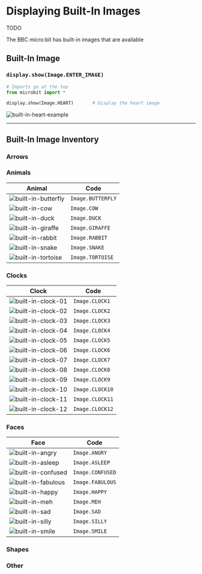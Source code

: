 # Displaying Built-In Images

TODO

The BBC micro:bit has built-in images that are available

## Built-In Image

### `display.show(Image.ENTER_IMAGE)`

```python
# Imports go at the top
from microbit import *

display.show(Image.HEART)       # Display the heart image

```

![built-in-heart-example](assets/built-in-heart-example.png)

---

## Built-In Image Inventory

### Arrows



### Animals

| Animal                                               | Code              |
| ---------------------------------------------------- | ----------------- |
| ![built-in-butterfly](assets/built-in-butterfly.png) | `Image.BUTTERFLY` |
| ![built-in-cow](assets/built-in-cow.png)             | `Image.COW`       |
| ![built-in-duck](assets/built-in-duck.png)           | `Image.DUCK`      |
| ![built-in-giraffe](assets/built-in-giraffe.png)     | `Image.GIRAFFE`   |
| ![built-in-rabbit](assets/built-in-rabbit.png)       | `Image.RABBIT`    |
| ![built-in-snake](assets/built-in-snake.png)         | `Image.SNAKE`     |
| ![built-in-tortoise](assets/built-in-tortoise.png)   | `Image.TORTOISE`  |

### Clocks

| Clock                                              | Code            |
| -------------------------------------------------- | --------------- |
| ![built-in-clock-01](assets/built-in-clock-01.png) | `Image.CLOCK1`  |
| ![built-in-clock-02](assets/built-in-clock-02.png) | `Image.CLOCK2`  |
| ![built-in-clock-03](assets/built-in-clock-03.png) | `Image.CLOCK3`  |
| ![built-in-clock-04](assets/built-in-clock-04.png) | `Image.CLOCK4`  |
| ![built-in-clock-05](assets/built-in-clock-05.png) | `Image.CLOCK5`  |
| ![built-in-clock-06](assets/built-in-clock-06.png) | `Image.CLOCK6`  |
| ![built-in-clock-07](assets/built-in-clock-07.png) | `Image.CLOCK7`  |
| ![built-in-clock-08](assets/built-in-clock-08.png) | `Image.CLOCK8`  |
| ![built-in-clock-09](assets/built-in-clock-09.png) | `Image.CLOCK9`  |
| ![built-in-clock-10](assets/built-in-clock-10.png) | `Image.CLOCK10` |
| ![built-in-clock-11](assets/built-in-clock-11.png) | `Image.CLOCK11` |
| ![built-in-clock-12](assets/built-in-clock-12.png) | `Image.CLOCK12` |



### Faces

| Face                                               | Code             |
| -------------------------------------------------- | ---------------- |
| ![built-in-angry](assets/built-in-angry.png)       | `Image.ANGRY`    |
| ![built-in-asleep](assets/built-in-asleep.png)     | `Image.ASLEEP`   |
| ![built-in-confused](assets/built-in-confused.png) | `Image.CONFUSED` |
| ![built-in-fabulous](assets/built-in-fabulous.png) | `Image.FABULOUS` |
| ![built-in-happy](assets/built-in-happy.png)       | `Image.HAPPY`    |
| ![built-in-meh](assets/built-in-meh.png)           | `Image.MEH`      |
| ![built-in-sad](assets/built-in-sad.png)           | `Image.SAD`      |
| ![built-in-silly](assets/built-in-silly.png)       | `Image.SILLY`    |
| ![built-in-smile](assets/built-in-smile.png)       | `Image.SMILE`    |

### Shapes



### Other


